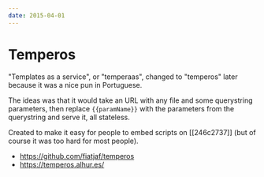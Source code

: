 ```yaml
---
date: 2015-04-01
---
```


# Temperos

"Templates as a service", or "temperaas", changed to "temperos" later because it was a nice pun in Portuguese.

The ideas was that it would take an URL with any file and some querystring parameters, then replace `{{paramName}}` with the parameters from the querystring and serve it, all stateless.

Created to make it easy for people to embed scripts on [[246c2737]] (but of course it was too hard for most people).

- https://github.com/fiatjaf/temperos
- https://temperos.alhur.es/

